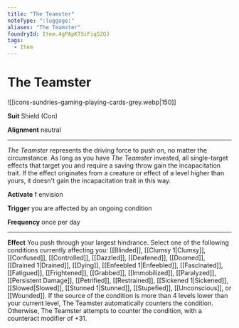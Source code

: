 ```yaml
---
title: "The Teamster"
noteType: ":luggage:"
aliases: "The Teamster"
foundryId: Item.4gPApKTSiFiq52QJ
tags:
  - Item
---
```


# The Teamster
![[icons-sundries-gaming-playing-cards-grey.webp|150]]

**Suit** Shield (Con)

**Alignment** neutral

* * *

_The Teamster_ represents the driving force to push on, no matter the circumstance. As long as you have _The Teamster_ invested, all single-target effects that target you and require a saving throw gain the incapacitation trait. If the effect originates from a creature or effect of a level higher than yours, it doesn't gain the incapacitation trait in this way.

**Activate** f envision

**Trigger** you are affected by an ongoing condition

**Frequency** once per day

* * *

**Effect** You push through your largest hindrance. Select one of the following conditions currently affecting you: [[Blinded]], [[Clumsy 1|Clumsy]], [[Confused]], [[Controlled]], [[Dazzled]], [[Deafened]], [[Doomed]], [[Drained 1|Drained]], [[Dying]], [[Enfeebled 1|Enfeebled]], [[Fascinated]], [[Fatigued]], [[Frightened]], [[Grabbed]], [[Immobilized]], [[Paralyzed]], [[Persistent Damage]], [[Petrified]], [[Restrained]], [[Sickened 1|Sickened]], [[Slowed|Slowed]], [[Stunned 1|Stunned]], [[Stupefied]], [[Unconscious]], or [[Wounded]]. If the source of the condition is more than 4 levels lower than your current level, The Teamster automatically counters the condition. Otherwise, The Teamster attempts to counter the condition, with a counteract modifier of +31.
